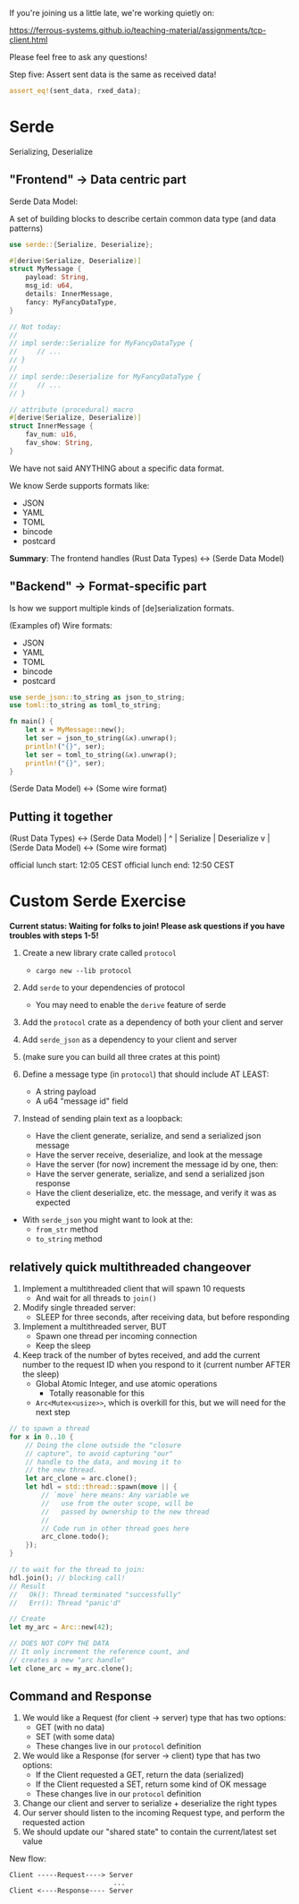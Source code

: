 
If you're joining us a little late, we're working quietly on:

https://ferrous-systems.github.io/teaching-material/assignments/tcp-client.html

Please feel free to ask any questions!

Step five: Assert sent data is the same as received data!

```rust
assert_eq!(sent_data, rxed_data);
```

# Serde

Serializing, Deserialize

## "Frontend" -> Data centric part

Serde Data Model:

A set of building blocks to describe certain common data type (and data patterns)

```rust
use serde::{Serialize, Deserialize};

#[derive(Serialize, Deserialize)]
struct MyMessage {
    payload: String,
    msg_id: u64,
    details: InnerMessage,
    fancy: MyFancyDataType,
}

// Not today:
//
// impl serde::Serialize for MyFancyDataType {
//     // ...
// }
//
// impl serde::Deserialize for MyFancyDataType {
//     // ...
// }

// attribute (procedural) macro
#[derive(Serialize, Deserialize)]
struct InnerMessage {
    fav_num: u16,
    fav_show: String,
}
```

We have not said ANYTHING about a specific data format.

We know Serde supports formats like:

* JSON
* YAML
* TOML
* bincode
* postcard

**Summary**: The frontend handles (Rust Data Types) <-> (Serde Data Model)

## "Backend" -> Format-specific part

Is how we support multiple kinds of [de]serialization formats.

(Examples of) Wire formats:

* JSON
* YAML
* TOML
* bincode
* postcard

```rust
use serde_json::to_string as json_to_string;
use toml::to_string as toml_to_string;

fn main() {
    let x = MyMessage::new();
    let ser = json_to_string(&x).unwrap();
    println!("{}", ser);
    let ser = toml_to_string(&x).unwrap();
    println!("{}", ser);
}
```

(Serde Data Model) <-> (Some wire format)


## Putting it together

(Rust Data Types) <-> (Serde Data Model)
  |                          ^
  | Serialize                | Deserialize
  v                          |
(Serde Data Model) <-> (Some wire format)


official lunch start: 12:05 CEST
official lunch end:   12:50 CEST

# Custom Serde Exercise

**Current status: Waiting for folks to join! Please ask questions
if you have troubles with steps 1-5!**

1. Create a new library crate called `protocol`
    * `cargo new --lib protocol`
2. Add `serde` to your dependencies of protocol
    * You may need to enable the `derive` feature of serde
3. Add the `protocol` crate as a dependency of both your client and server
4. Add `serde_json` as a dependency to your client and server
5. (make sure you can build all three crates at this point)

6. Define a message type (in `protocol`) that should include AT LEAST:
    * A string payload
    * A u64 "message id" field
7. Instead of sending plain text as a loopback:
    * Have the client generate, serialize, and send a serialized json message
    * Have the server receive, deserialize, and look at the message
    * Have the server (for now) increment the message id by one, then:
    * Have the server generate, serialize, and send a serialized json response
    * Have the client deserialize, etc. the message, and verify it was as expected


* With `serde_json` you might want to look at the:
    * `from_str` method
    * `to_string` method


## relatively quick multithreaded changeover

1. Implement a multithreaded client that will spawn 10 requests
    * And wait for all threads to `join()`
2. Modify single threaded server:
    * SLEEP for three seconds, after receiving data, but before responding
3. Implement a multithreaded server, BUT
    * Spawn one thread per incoming connection
    * Keep the sleep
4. Keep track of the number of bytes received, and add the current number to the
    request ID when you respond to it (current number AFTER the sleep)
    * Global Atomic Integer, and use atomic operations
        * Totally reasonable for this
    * `Arc<Mutex<usize>>`, which is overkill for this, but we will need for the
        next step

```rust
// to spawn a thread
for x in 0..10 {
    // Doing the clone outside the "closure
    // capture", to avoid capturing "our"
    // handle to the data, and moving it to
    // the new thread.
    let arc_clone = arc.clone();
    let hdl = std::thread::spawn(move || {
        // `move` here means: Any variable we
        //   use from the outer scope, will be
        //   passed by ownership to the new thread
        //
        // Code run in other thread goes here
        arc_clone.todo();
    });
}

// to wait for the thread to join:
hdl.join(); // blocking call!
// Result
//   Ok(): Thread terminated "successfully"
//   Err(): Thread "panic'd"

// Create
let my_arc = Arc::new(42);

// DOES NOT COPY THE DATA
// It only increment the reference count, and
// creates a new "arc handle"
let clone_arc = my_arc.clone();
```

## Command and Response

1. We would like a Request (for client -> server) type that has two options:
    * GET (with no data)
    * SET (with some data)
    * These changes live in our `protocol` definition
2. We would like a Response (for server -> client) type that has two options:
    * If the Client requested a GET, return the data (serialized)
    * If the Client requested a SET, return some kind of OK message
    * These changes live in our `protocol` definition
3. Change our client and server to serialize + deserialize the right types
4. Our server should listen to the incoming Request type, and perform the
    requested action
5. We should update our "shared state" to contain the current/latest set value


New flow:

```
Client -----Request----> Server
                          ...
Client <----Response---- Server
```
